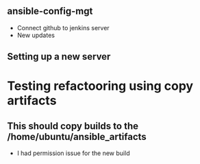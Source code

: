 ## ansible-config-mgt
* Connect github to jenkins server
* New updates

## Setting up a new server 

# Testing refactooring using copy artifacts 

## This should copy builds to the /home/ubuntu/ansible_artifacts

* I had permission issue for the new build
